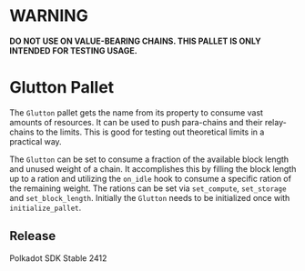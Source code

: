 # WARNING

**DO NOT USE ON VALUE-BEARING CHAINS. THIS PALLET IS ONLY INTENDED FOR TESTING USAGE.**

# Glutton Pallet

The `Glutton` pallet gets the name from its property to consume vast amounts of resources. It can be used to push
para-chains and their relay-chains to the limits. This is good for testing out theoretical limits in a practical way.

The `Glutton` can be set to consume a fraction of the available block length and unused weight of a chain. It
accomplishes this by filling the block length up to a ration and utilizing the `on_idle` hook to consume a
specific ration of the remaining weight. The rations can be set via `set_compute`, `set_storage` and `set_block_length`.
Initially the `Glutton` needs to be initialized once with `initialize_pallet`.


## Release

Polkadot SDK Stable 2412
